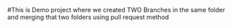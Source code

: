 #This is Demo project where we created TWO Branches in the same folder and merging that two folders using pull request method